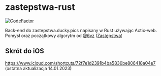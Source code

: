 # zastepstwa-rust

[![CodeFactor](https://www.codefactor.io/repository/github/duckyblender/zastepstwa-rust/badge)](https://www.codefactor.io/repository/github/duckyblender/zastepstwa-rust)

Back-end do zastepstwa.ducky.pics napisany w Rust używając Actix-web.
Pomysł oraz początkowy algorytm od [@6vz](https://github.com/6vz) ([Zastępstwa](https://github.com/6vz/zastepstwa))

## Skrót do iOS

<https://www.icloud.com/shortcuts/72f7e1d2391b4ba5830be806418a04e7>
(ostatna aktualizacja 14.01.2023)
